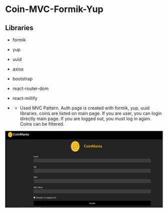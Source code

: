 ﻿# Coin-MVC-Formik-Yup

## Libraries

- formik
- yup
- uuid
- axios
- bootstrap
- react-router-dom
- react-millify

- -  Used MVC Pattern. Auth page is created with formik, yup, uuid libraries. coins are listed on main page.
  If you are user, you can login directly main page. If you are logged out, you must log in again.
  Coins can be filtered.

![](./src/assets/Animation.gif)
